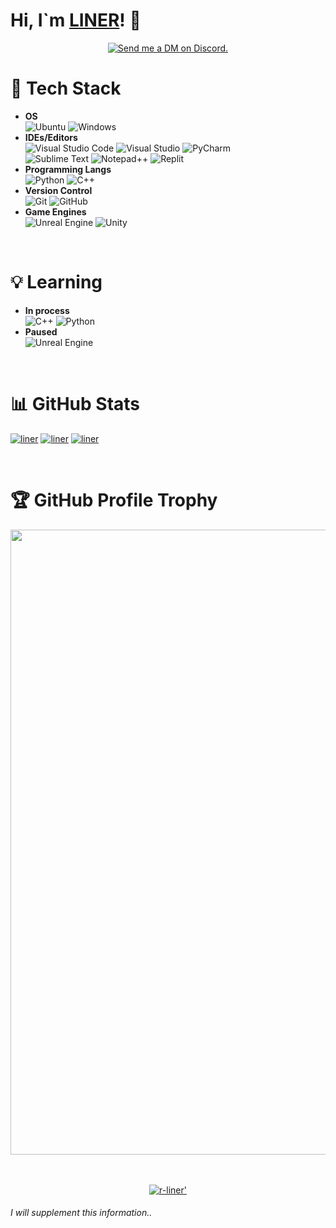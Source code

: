 # Hi, I`m [LINER]! 👋
[LINER]:https://github.com/r-liner

<p align="center">
  <a href="https://discord.com/users/923915325668487190" target="_blank">
    <img src="https://img.shields.io/badge/-Discord-5865F2?style=for-the-badge&logo=discord&logoColor=white" alt="Send me a DM on Discord.">
  </a>
</p>

<!-- 
<p align="center">
  <a href=#>
    <img src="https://discord.c99.nl/widget/theme-1/923915325668487190.png" 
        style='padding: 5px'>
   </a>
</p> 
-->

<!-- https://github.com/Ileriayo/markdown-badges  some of badges took from the repo -->
 
# 💾 Tech Stack
- **OS** <br> ![Ubuntu](https://img.shields.io/badge/Ubuntu-E95420?style=for-the-badge&logo=ubuntu&logoColor=white)
  ![Windows](https://img.shields.io/badge/-WINDOWS-blue?style=for-the-badge&logo=windows)
- **IDEs/Editors** <br> ![Visual Studio Code](https://img.shields.io/badge/Visual%20Studio%20Code-0078d7.svg?style=for-the-badge&logo=visual-studio-code&logoColor=white)
![Visual Studio](https://img.shields.io/badge/-VISUAL%20STUDIO-blueviolet?style=for-the-badge&logo=visualstudio)
![PyCharm](https://img.shields.io/badge/-PYCHARM-black?style=for-the-badge&logo=pycharm&labelColor=green) <br>
![Sublime Text](https://img.shields.io/badge/sublime_text-%23575757.svg?style=for-the-badge&logo=sublime-text&logoColor=important)
![Notepad++](https://img.shields.io/badge/Notepad++-90E59A.svg?style=for-the-badge&logo=notepad%2b%2b&logoColor=black)
![Replit](https://img.shields.io/badge/Replit-DD1200?style=for-the-badge&logo=Replit&logoColor=white)
- **Programming Langs** <br> ![Python](https://img.shields.io/badge/python-3670A0?style=for-the-badge&logo=python&logoColor=ffdd54)
![C++](https://img.shields.io/badge/-C%2B%2B-014981?style=for-the-badge&logo=c%2B%2B&l&labelColor=004383)
- **Version Control** <br>
![Git](https://img.shields.io/badge/git-%23F05033.svg?style=for-the-badge&logo=git&logoColor=white)
![GitHub](https://img.shields.io/badge/github-%23121011.svg?style=for-the-badge&logo=github&logoColor=white)
- **Game Engines** <br> ![Unreal Engine](https://img.shields.io/badge/-UNREAL%20ENGINE-313131?style=for-the-badge&logo=unreal-engine)
![Unity](https://img.shields.io/badge/unity-%23000000.svg?style=for-the-badge&logo=unity&logoColor=white)
<br>

# 💡 Learning
- **In process** <br> ![C++](https://img.shields.io/badge/-C%2B%2B-014981?style=for-the-badge&logo=c%2B%2B&l&labelColor=004383)
![Python](https://img.shields.io/badge/python-3670A0?style=for-the-badge&logo=python&logoColor=ffdd54)
- **Paused** <br>
![Unreal Engine](https://img.shields.io/badge/-UNREAL%20ENGINE-313131?style=for-the-badge&logo=unreal-engine)
<br>

# 📊 GitHub Stats
<div>
  
  [![liner](http://github-profile-summary-cards.vercel.app/api/cards/profile-details?username=r-liner&theme=2077)](github.com/r-liner)
  [![liner](http://github-profile-summary-cards.vercel.app/api/cards/repos-per-language?username=r-liner&theme=2077)](github.com/r-liner)
  [![liner](http://github-profile-summary-cards.vercel.app/api/cards/stats?username=r-liner&theme=2077)](github.com/r-liner)
  
  <!-- [![Github Stats](https://github-readme-stats.vercel.app/api?username=r-liner&show_icons=true&theme=default)](github.com/r-liner) -->
  
</div>
<br>

# 🏆 GitHub Profile Trophy
<div align="center">
  <a href="https://github.com/r-liner">
    <img width=1000 src="https://github-profile-trophy.vercel.app/?username=r-liner&column=8&no-frame=false&no-bg=true&margin-w=10"/>
  </a>
</div>
<br><br>

<p align="center">
  <a href="https://github.com/r-liner" text-align=center>
     <img src="https://komarev.com/ghpvc/?username=r-liner&style=for-the-badge" alt=r-liner'>
  </a>
</p>

###### I will supplement this information..

<!--
**r-liner/r-liner** is a ✨ _special_ ✨ repository because its `README.md` (this file) appears on your GitHub profile.

Here are some ideas to get you started:

- 🔭 I’m currently working on ...
- 🌱 I’m currently learning ...
- 👯 I’m looking to collaborate on ...
- 🤔 I’m looking for help with ...
- 💬 Ask me about ...
- 📫 How to reach me: ...
- 😄 Pronouns: ...
- ⚡ Fun fact: ...
-->
